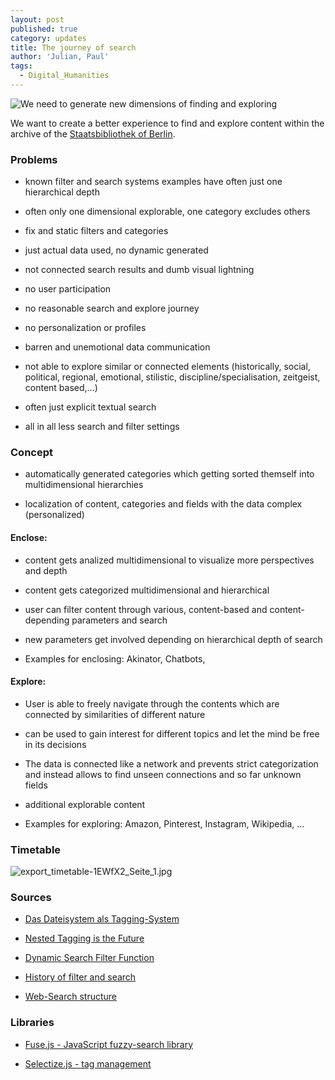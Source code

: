 ```yaml
---
layout: post
published: true
category: updates
title: The journey of search
author: 'Julian, Paul'
tags:
  - Digital_Humanities
---
```

![We need to generate new dimensions of finding and exploring]({{site.baseurl}}/assets/Artboard.png)

We want to create a better experience to find and explore content within the archive of the [Staatsbibliothek of Berlin](http://digital.staatsbibliothek-berlin.de/).


### Problems

- known filter and search systems examples have often just one hierarchical depth

- often only one dimensional explorable, one category excludes others

- fix and static filters and categories

- just actual data used, no dynamic generated

- not connected search results and dumb visual lightning

- no user participation

- no reasonable search and explore journey

- no personalization or profiles

- barren and unemotional data communication

- not able to explore similar or connected elements (historically, social, political, regional, emotional, stilistic, discipline/specialisation, zeitgeist, content based,...)

- often just explicit textual search

- all in all less search and filter settings


### Concept

- automatically generated categories which getting sorted themself into multidimensional hierarchies

- localization of content, categories and fields with the data complex (personalized)

#### Enclose:

- content gets analized multidimensional to visualize more perspectives and depth

- content gets categorized multidimensional and hierarchical

- user can filter content through various, content-based and content-depending parameters and search

- new parameters get involved depending on hierarchical depth of search

- Examples for enclosing: Akinator, Chatbots,

#### Explore:

- User is able to freely navigate through the contents which are connected by similarities of different nature

- can be used to gain interest for different topics and let the mind be free in its decisions

- The data is connected like a network and prevents strict categorization and instead allows to find unseen connections and so far unknown fields

- additional explorable content

- Examples for exploring: Amazon, Pinterest, Instagram, Wikipedia, ...


### Timetable

![export_timetable-1EWfX2_Seite_1.jpg]({{site.baseurl}}/assets/export_timetable-1EWfX2_Seite_1.jpg)

 
### Sources

- [Das Dateisystem als Tagging-System](http://www.jbusse.de/traktate/pim_kiss(de).html)

- [Nested Tagging is the Future](https://matthopkins.com/technology/nested-tagging-future/)

- [Dynamic Search Filter Function](https://datatables.net/forums/discussion/24173/dynamic-search-filter-function)

- [History of filter and search](https://www.audiencebloom.com/the-evolution-of-semantic-search-in-2016/)

- [Web-Search structure](https://image.slidesharecdn.com/talk-150419105636-conversion-gate02/95/efficient-query-processing-in-web-search-engines-4-638.jpg?cb=1429758870)


### Libraries

- [Fuse.js - JavaScript fuzzy-search library](http://fusejs.io/)

- [Selectize.js - tag management](https://selectize.github.io/selectize.js/)

